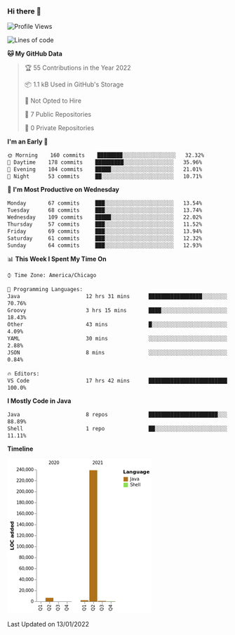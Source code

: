 ### Hi there 👋


<!--START_SECTION:waka-->
![Profile Views](http://img.shields.io/badge/Profile%20Views-0-blue)

![Lines of code](https://img.shields.io/badge/From%20Hello%20World%20I%27ve%20Written-249%20Thousand%20lines%20of%20code-blue)

**🐱 My GitHub Data** 

> 🏆 55 Contributions in the Year 2022
 > 
> 📦 1.1 kB Used in GitHub's Storage 
 > 
> 🚫 Not Opted to Hire
 > 
> 📜 7 Public Repositories 
 > 
> 🔑 0 Private Repositories  
 > 
**I'm an Early 🐤** 

```text
🌞 Morning    160 commits    ████████░░░░░░░░░░░░░░░░░   32.32% 
🌆 Daytime    178 commits    █████████░░░░░░░░░░░░░░░░   35.96% 
🌃 Evening    104 commits    █████░░░░░░░░░░░░░░░░░░░░   21.01% 
🌙 Night      53 commits     ██░░░░░░░░░░░░░░░░░░░░░░░   10.71%

```
📅 **I'm Most Productive on Wednesday** 

```text
Monday       67 commits     ███░░░░░░░░░░░░░░░░░░░░░░   13.54% 
Tuesday      68 commits     ███░░░░░░░░░░░░░░░░░░░░░░   13.74% 
Wednesday    109 commits    █████░░░░░░░░░░░░░░░░░░░░   22.02% 
Thursday     57 commits     ███░░░░░░░░░░░░░░░░░░░░░░   11.52% 
Friday       69 commits     ███░░░░░░░░░░░░░░░░░░░░░░   13.94% 
Saturday     61 commits     ███░░░░░░░░░░░░░░░░░░░░░░   12.32% 
Sunday       64 commits     ███░░░░░░░░░░░░░░░░░░░░░░   12.93%

```


📊 **This Week I Spent My Time On** 

```text
⌚︎ Time Zone: America/Chicago

💬 Programming Languages: 
Java                     12 hrs 31 mins      █████████████████░░░░░░░░   70.76% 
Groovy                   3 hrs 15 mins       ████░░░░░░░░░░░░░░░░░░░░░   18.43% 
Other                    43 mins             █░░░░░░░░░░░░░░░░░░░░░░░░   4.09% 
YAML                     30 mins             ░░░░░░░░░░░░░░░░░░░░░░░░░   2.88% 
JSON                     8 mins              ░░░░░░░░░░░░░░░░░░░░░░░░░   0.84%

🔥 Editors: 
VS Code                  17 hrs 42 mins      █████████████████████████   100.0%

```

**I Mostly Code in Java** 

```text
Java                     8 repos             ██████████████████████░░░   88.89% 
Shell                    1 repo              ██░░░░░░░░░░░░░░░░░░░░░░░   11.11%

```


**Timeline**

![Chart not found](https://raw.githubusercontent.com/powercasgamer/powercasgamer/master/charts/bar_graph.png) 


 Last Updated on 13/01/2022
<!--END_SECTION:waka-->
